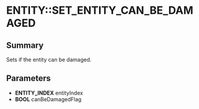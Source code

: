 # ENTITY::SET_ENTITY_CAN_BE_DAMAGED

## Summary
Sets if the entity can be damaged.

## Parameters
* **ENTITY_INDEX** entityIndex
* **BOOL** canBeDamagedFlag